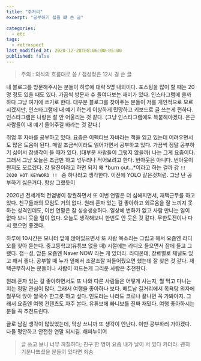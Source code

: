 ```yaml
---
title: "주저리"
excerpt: "공부하기 싫을 떄 쓴 글"

categories:
  - etc
tags:
  - retrospect
last_modified_at: 2020-12-28T08:06:00-05:00
published: false
---
```


> 주의 : 의식의 흐름대로 씀 / 갬성젖은 12시 경 쓴 글

내 블로그를 방문해주시는 분들이 하루에 대략 5명 내외이다. 포스팅을 많이 할 때는 20명 정도 있을 때도 있다. 가끔씩 방문자 수 들여다보는 재미가 있다. 인스타그램에 쓸까 하다 그냥 여기에 쓰기로 한다. 대부분 블로그를 찾아주는 분들이 저를 개인적으로 모르시겠지만, 인스타그램에 내 얘기 하는게 이상하게 민망하고 키보드로 글 쓰는게 편하다. 인스타그램은 나랑은 잘 안 어울리는 것 같다. (그냥 인스타그램에도 복붙해야겠다. 은근 사람들이 내 얘기 들어주길 바라는 것 같다.)

취업 후 자바를 공부하고 있다. 요즘은 이펙티브 자바라는 책을 읽고 있는데 어려우면서도 많은 도움이 된다. 매일 조금씩이라도 읽어가면서 공부하고 있다. 가끔씩 정말 공부하기 싫어서 잡생각이 들 때가 있다. (대부분 사람들이 그렇지 않을까) 나는 그게 요즘이다. 그래서 그냥 오늘은 조금만 하고 넋두리나 적어보려고 한다. 번아웃은 아니다. 번아웃이 뭔지도 모르겠다. 걍 탈진이라고 하면 되지 왜 *burn out...*이라고 하는 걸까 걍 `!! 2020 HOT KEYWORD !! ` 중 하나라고 생각한다. 이전에 YOLO 같은것처럼. 그냥 난 공부하기 싫은거다. 항상 그랬듯이

2020년 전세계적 전염병이 창궐하면서 또 이번 연말은 더 심해지면서, 재택근무를 하고 있다. 친구들과의 모임도 거의 없다. 원래 혼자 있는 걸 좋아하고 외로움을 잘 느끼지 못하는 성격인데도, 이번 연말은 참 싱숭생숭허다. 일상에 변화가 없고 사람 만나는 일이 없다 보니 웃을 일이 없다. 오늘도 생각해보니 한번도 안 웃은 것 같다. 무한도전이나 다시 했으면 좋겠다.

하루에 10시간은 모니터 앞에 앉아있으면서 또 사람 목소리는 그립고 해서 요즘엔 라디오를 찾아 듣는다. 중고등학교(유튜브 없을 때) 시절에는 라디오 들으면서 잠에 들고 그랬다. 갬ㅡ성, 암튼 요즘엔 Naver NOW 라는 게 있더라. 라디온데, 장르별로 채널도 있고 해서 좋다. 공부할 때 누가 옆에서 조잘조잘 떠들어줬으면 했는데 잘 찾은 것 같다. 재택근무하시는 분들이나 사람이 떠드는게 그리운 사람은 추천한다.

원래 혼자 있는 걸 좋아하면서도 또 나와 다른 사람들은 어떻게 사는지, 뭘 먹고 다니는지는 정말 관심이 많다. 그래서 여행을 좋아하나 보다. 베트남 길거리에서 목욕탕 의자에 철푸덕 앉아 쌀국수 한그릇 하고 싶다. 인도라는 나라도 코로나 끝나면 꼭 가봐야지. 그래서 요즘엔 여행 컨텐츠도 자주 본다. 유튜브에 빠니보틀 진짜 재밌다. 여행 좋아하시는 분들 꼭 추천드린다.

글로 남길 생각이 많았었는데, 막상 쓰니까 또 생각이 안난다. 이만 공부하러 가야겠다. 다들 평안하고 안전한 연말 되시길. 해피누이어

>  글 쓰고 보니 너무 까칠하다; 친구 한 명이 요즘 내가 날이 서 있다 카더라. 괜히 기분나쁘셨을 분들이 있다면 죄송


